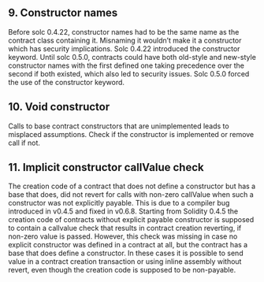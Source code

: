 ## 9. Constructor names

Before solc 0.4.22, constructor names had to be the same name as the contract class containing it. Misnaming it wouldn’t make it a constructor which has security implications. Solc 0.4.22 introduced the constructor keyword. Until solc 0.5.0, contracts could have both old-style and new-style constructor names with the first defined one taking precedence over the second if both existed, which also led to security issues. Solc 0.5.0 forced the use of the constructor keyword.

## 10. Void constructor

Calls to base contract constructors that are unimplemented leads to misplaced assumptions. Check if the constructor is implemented or remove call if not.

## 11. Implicit constructor callValue check

The creation code of a contract that does not define a constructor but has a base that does, did not revert for calls with non-zero callValue when such a constructor was not explicitly payable. This is due to a compiler bug introduced in v0.4.5 and fixed in v0.6.8. Starting from Solidity 0.4.5 the creation code of contracts without explicit payable constructor is supposed to contain a callvalue check that results in contract creation reverting, if non-zero value is passed. However, this check was missing in case no explicit constructor was defined in a contract at all, but the contract has a base that does define a constructor. In these cases it is possible to send value in a contract creation transaction or using inline assembly without revert, even though the creation code is supposed to be non-payable.
